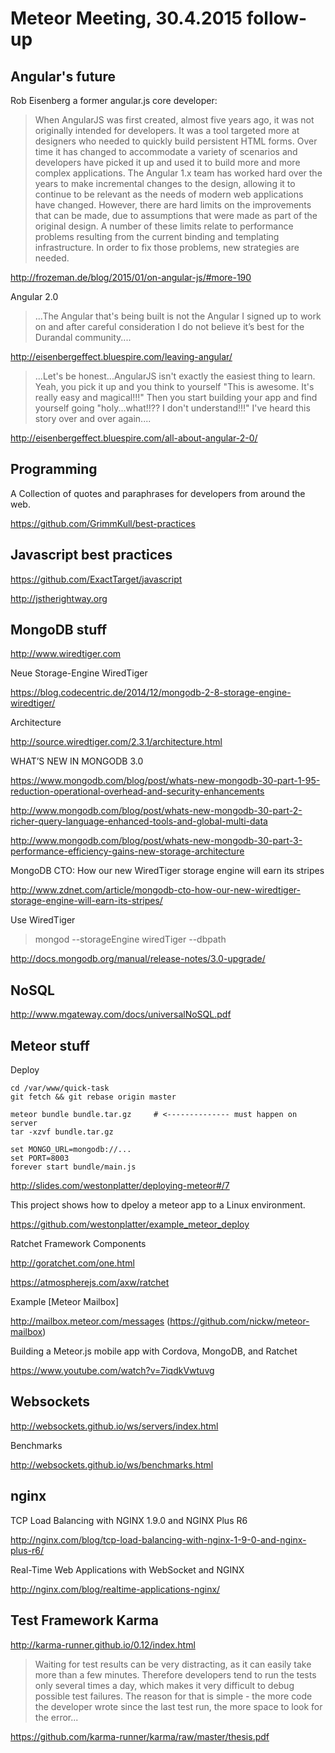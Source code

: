 # Meteor Meeting, 30.4.2015 follow-up


## Angular's future

Rob Eisenberg a former angular.js core developer:

> When AngularJS was first created, almost five years ago, it was not originally intended for developers. It was a tool targeted more at designers who needed to quickly build persistent HTML forms. Over time it has changed to accommodate a variety of scenarios and developers have picked it up and used it to build more and more complex applications. The Angular 1.x team has worked hard over the years to make incremental changes to the design, allowing it to continue to be relevant as the needs of modern web applications have changed. However, there are hard limits on the improvements that can be made, due to assumptions that were made as part of the original design. A number of these limits relate to performance problems resulting from the current binding and templating infrastructure. In order to fix those problems, new strategies are needed.

http://frozeman.de/blog/2015/01/on-angular-js/#more-190

Angular 2.0

> ...The Angular that's being built is not the Angular I signed up to work on and after careful consideration I do not believe it’s best for the Durandal community....

http://eisenbergeffect.bluespire.com/leaving-angular/

> ...Let's be honest...AngularJS isn't exactly the easiest thing to learn. Yeah, you pick it up and you think to yourself "This is awesome. It's really easy and magical!!!" Then you start building your app and find yourself going "holy...what!!?? I don't understand!!!" I've heard this story over and over again....

http://eisenbergeffect.bluespire.com/all-about-angular-2-0/


## Programming

A Collection of quotes and paraphrases for developers from around the web.

https://github.com/GrimmKull/best-practices


## Javascript best practices

https://github.com/ExactTarget/javascript

http://jstherightway.org


## MongoDB stuff

http://www.wiredtiger.com

Neue Storage-Engine WiredTiger

https://blog.codecentric.de/2014/12/mongodb-2-8-storage-engine-wiredtiger/

Architecture

http://source.wiredtiger.com/2.3.1/architecture.html

WHAT’S NEW IN MONGODB 3.0

https://www.mongodb.com/blog/post/whats-new-mongodb-30-part-1-95-reduction-operational-overhead-and-security-enhancements

http://www.mongodb.com/blog/post/whats-new-mongodb-30-part-2-richer-query-language-enhanced-tools-and-global-multi-data

http://www.mongodb.com/blog/post/whats-new-mongodb-30-part-3-performance-efficiency-gains-new-storage-architecture

MongoDB CTO: How our new WiredTiger storage engine will earn its stripes

http://www.zdnet.com/article/mongodb-cto-how-our-new-wiredtiger-storage-engine-will-earn-its-stripes/

Use WiredTiger
> mongod --storageEngine wiredTiger --dbpath <newWiredTigerDBPath>

http://docs.mongodb.org/manual/release-notes/3.0-upgrade/


## NoSQL

http://www.mgateway.com/docs/universalNoSQL.pdf


## Meteor stuff

Deploy

```
cd /var/www/quick-task
git fetch && git rebase origin master

meteor bundle bundle.tar.gz     # <-------------- must happen on server
tar -xzvf bundle.tar.gz

set MONGO_URL=mongodb://...
set PORT=8003
forever start bundle/main.js
```
http://slides.com/westonplatter/deploying-meteor#/7


This project shows how to dpeloy a meteor app to a Linux environment.

https://github.com/westonplatter/example_meteor_deploy


Ratchet Framework Components

http://goratchet.com/one.html

https://atmospherejs.com/axw/ratchet

Example [Meteor Mailbox]

http://mailbox.meteor.com/messages (https://github.com/nickw/meteor-mailbox)


Building a Meteor.js mobile app with Cordova, MongoDB, and Ratchet

https://www.youtube.com/watch?v=7iqdkVwtuvg


## Websockets

http://websockets.github.io/ws/servers/index.html

Benchmarks

http://websockets.github.io/ws/benchmarks.html


## nginx

TCP Load Balancing with NGINX 1.9.0 and NGINX Plus R6

http://nginx.com/blog/tcp-load-balancing-with-nginx-1-9-0-and-nginx-plus-r6/

Real-Time Web Applications with WebSocket and NGINX

http://nginx.com/blog/realtime-applications-nginx/



## Test Framework Karma

http://karma-runner.github.io/0.12/index.html

> Waiting for test results can be very distracting, as it can easily take more than a few minutes. Therefore developers tend to run the tests only several times a day, which makes it very difficult to debug possible test failures. The reason for that is simple - the more code the developer wrote since the last test run, the more space to look for the error...

https://github.com/karma-runner/karma/raw/master/thesis.pdf
